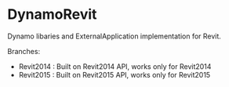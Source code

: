 DynamoRevit
===========

Dynamo libaries and ExternalApplication implementation for Revit.

Branches:
- Revit2014 : Built on Revit2014 API, works only for Revit2014
- Revit2015 : Built on Revit2015 API, works only for Revit2015